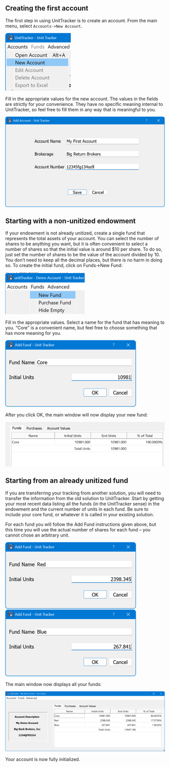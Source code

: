 ## Creating the first account
The first step in using UnitTracker is to create an account. 
From the main menu, select `Accounts->New Account`.

![New Account Menu](img/new_account_menu.png)

Fill in the appropriate values for the new account. The values in the fields are strictly for your convenience. They have no specific meaning internal to UnitTracker, so feel free to fill them in any way that is meaningful to you.

![Add Account Dialog](img/add_account_dialog.png)

## Starting with a non-unitized endowment
If your endowment is not already unitized, create a single fund that represents the total assets of your account. You can select the number of shares to be anything you want, but it is often convenient to select a number of shares so that the initial value is around $10 per share. To do so, just set the number of shares to be the value of the account divided by 10. You don’t need to keep all the decimal places, but there is no harm in doing so.
To create the initial fund, click on Funds->New Fund:

![New Fund](img/new_fund_dialog.png)


Fill in the appropriate values. Select a name for the fund that has meaning to you. “Core” is a convenient name, but feel free to choose something that has more meaning for you. 

![Add Fund](img/add_fund_dialog.png)



After you click OK, the main window will now display your new fund: 

![Fund View](img/initial_funds_blank_start.png)

## Starting from an already unitized fund
If you are transferring your tracking from another solution, you will need to transfer the information from the old solution to UnitTracker. Start by getting your most recent data listing all the funds (in the UnitTracker sense) in the endowment and the current number of units in each fund. Be sure to include your core fund, or whatever it is called in your existing solution. 

For each fund you will follow the Add Fund instructions given above, but this time you will use the actual number of shares for each fund – you cannot chose an arbitrary unit. 

![Add Fund Red](img/add_fund_red.png)
![Add Fund Blue](img/add_fund_blue.png)


The main window now displays all your funds:
 
![Fund View](img/initial_funds_unitized.png)


Your account is now fully initialized.
